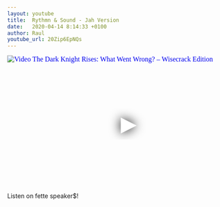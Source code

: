 ```yaml
---
layout: youtube
title:  Rythmn & Sound - Jah Version
date:   2020-04-14 8:14:33 +0100
author: Raul
youtube_url: 20Zip6EpNQs
---
```

<div class="video-container ">
<iframe
  width="560"
  height="315"
  src="https://www.youtube.com/embed/20Zip6EpNQs"
  srcdoc="<style>*{padding:0;margin:0;overflow:hidden}html,body{height:100%}img,span{position:absolute;width:100%;top:0;bottom:0;margin:auto}span{height:1.5em;text-align:center;font:48px/1.5 sans-serif;color:white;text-shadow:0 0 0.5em black}</style><a href=https://www.youtube.com/embed/20Zip6EpNQs?autoplay=1><img src=https://img.youtube.com/vi/20Zip6EpNQs/hqdefault.jpg alt='Video The Dark Knight Rises: What Went Wrong? – Wisecrack Edition'><span>▶</span></a>"
  frameborder="0"
  allow="accelerometer; autoplay; encrypted-media; gyroscope; picture-in-picture"
  allowfullscreen
></iframe>
</div>
Listen on fette speaker$!
